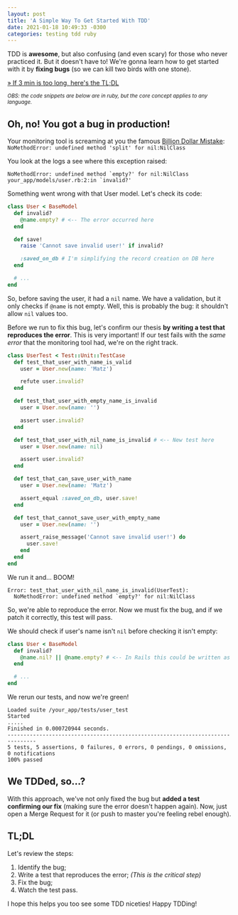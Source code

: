 ```yaml
---
layout: post
title: 'A Simple Way To Get Started With TDD'
date: 2021-01-18 10:49:33 -0300
categories: testing tdd ruby
---
```


TDD is **awesome**, but also confusing (and even scary) for those who never practiced it. But it
doesn't have to! We're gonna learn how to get started with it by **fixing bugs** (so we can kill two
birds with one stone).

[&raquo; If 3 min is too long, here's the TL;DL](#tldl)

<small>_OBS: the code snippets are below are in ruby, but the core concept applies to any language._</small>

## Oh, no! You got a bug in production!

Your monitoring tool is screaming at you the famous [Billion Dollar Mistake][null]: `NoMethodError: undefined method 'split' for nil:NilClass`

You look at the logs a see where this exception raised:

```
NoMethodError: undefined method `empty?' for nil:NilClass
your_app/models/user.rb:2:in `invalid?'
```

Something went wrong with that User model. Let's check its code:

```ruby
class User < BaseModel
  def invalid?
    @name.empty? # <-- The error occurred here
  end

  def save!
    raise 'Cannot save invalid user!' if invalid?

    :saved_on_db # I'm simplifying the record creation on DB here
  end

  # ...
end
```

So, before saving the user, it had a `nil` name. We have a validation, but it only checks if `@name` is not empty.
Well, this is probably the bug: it shouldn't allow `nil` values too.

Before we run to fix this bug, let's confirm our thesis **by writing a test that reproduces the error**.
This is very important! If our test fails with the _same error_ that the monitoring tool had,
we're on the right track.

```ruby
class UserTest < Test::Unit::TestCase
  def test_that_user_with_name_is_valid
    user = User.new(name: 'Matz')

    refute user.invalid?
  end

  def test_that_user_with_empty_name_is_invalid
    user = User.new(name: '')

    assert user.invalid?
  end

  def test_that_user_with_nil_name_is_invalid # <-- New test here
    user = User.new(name: nil)

    assert user.invalid?
  end

  def test_that_can_save_user_with_name
    user = User.new(name: 'Matz')

    assert_equal :saved_on_db, user.save!
  end

  def test_that_cannot_save_user_with_empty_name
    user = User.new(name: '')

    assert_raise_message('Cannot save invalid user!') do
      user.save!
    end
  end
end
```

We run it and... BOOM!

```
Error: test_that_user_with_nil_name_is_invalid(UserTest):
  NoMethodError: undefined method `empty?' for nil:NilClass
```

So, we're able to reproduce the error. Now we must fix the bug, and if we patch it correctly, this
test will pass.

We should check if user's name isn't `nil` before checking it isn't empty:

```ruby
class User < BaseModel
  def invalid?
    @name.nil? || @name.empty? # <-- In Rails this could be written as `@name.blank?`
  end

  # ...
end
```

We rerun our tests, and now we're green!

```
Loaded suite /your_app/tests/user_test
Started
.....
Finished in 0.000720944 seconds.
-------------------------------------------------------------------------------
5 tests, 5 assertions, 0 failures, 0 errors, 0 pendings, 0 omissions, 0 notifications
100% passed
```

## We TDDed, so...?

With this approach, we've not only fixed the bug but **added a test confirming our fix** (making
sure the error doesn't happen again). Now, just open a Merge Request for it (or push to master
you're feeling rebel enough).

## TL;DL

Let's review the steps:

1. Identify the bug;
2. Write a test that reproduces the error; _(This is the critical step)_
3. Fix the bug;
4. Watch the test pass.

I hope this helps you too see some TDD niceties! Happy TDDing!

[null]: https://en.wikipedia.org/wiki/Null_pointer#History:~:text=History,-%5B
